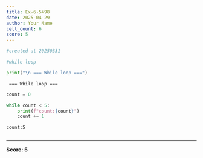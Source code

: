 ```yaml
---
title: Ex-6-5498
date: 2025-04-29
author: Your Name
cell_count: 6
score: 5
---
```


```python
#created at 20250331
```


```python
#while loop
```


```python
print("\n === While loop ===")
```

    
     === While loop ===



```python
count = 0
```


```python
while count < 5:
    print(f"count:{count}")
    count += 1
```

    count:5



```python

```


---
**Score: 5**